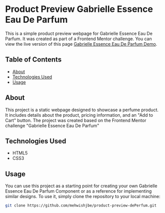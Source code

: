 # Product Preview Gabrielle Essence Eau De Parfum

This is a simple product preview webpage for Gabrielle Essence Eau De Parfum. It was created as part of a Frontend Mentor challenge. 
You can view the live version of this page [Gabrielle Essence Eau De Parfum Demo](https://mehwishjbe.github.io/product-preview-dePerfum/).

## Table of Contents

- [About](#about)
- [Technologies Used](#technologies-used)
- [Usage](#usage)

## About

This project is a static webpage designed to showcase a perfume product. It includes details about the product, pricing information, and an "Add to Cart" button. The project was created based on the Frontend Mentor challenge "Gabrielle Essence Eau De Parfum"

## Technologies Used

- HTML5
- CSS3

## Usage

You can use this project as a starting point for creating your own Gabrielle Essence Eau De Parfum Component or as a reference for implementing similar designs. To use it, simply clone the repository to your local machine:

```bash
git clone https://github.com/mehwishjbe/product-preview-dePerfum.git

